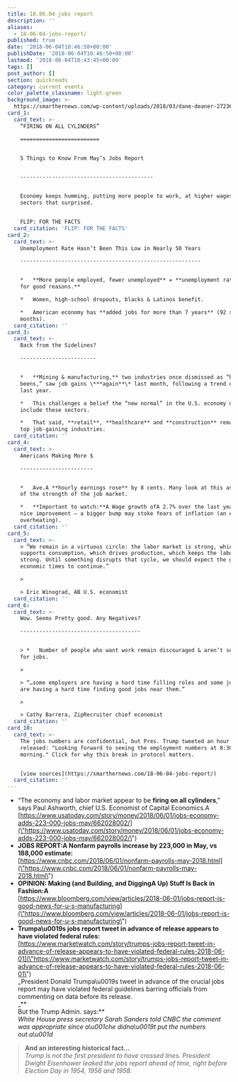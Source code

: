 ```yaml
---
title: 18.06.04 jobs report
description: ''
aliases:
  - 18-06-04-jobs-report/
published: true
date: '2018-06-04T10:46:50+00:00'
publishDate: '2018-06-04T10:46:50+00:00'
lastmod: '2018-06-04T10:43:45+00:00'
tags: []
post_author: []
section: quickreads
category: current events
color_palette_classname: light-green
background_image: >-
  https://smarthernews.com/wp-content/uploads/2018/03/dane-deaner-272368-unsplash-scaled.jpg
card_1:
  card_text: >-
    “FIRING ON ALL CYLINDERS”

    =========================


    5 Things to Know From May’s Jobs Report  


    ------------------------------------------


    Economy keeps humming, putting more people to work, at higher wages – and in
    sectors that surprised.


    FLIP: FOR THE FACTS
  card_citation: 'FLIP: FOR THE FACTS'
card_2:
  card_text: >-
    Unemployment Rate Hasn’t Been This Low in Nearly 50 Years

    ---------------------------------------------------------


    *   **More people employed, fewer unemployed** = **unemployment rate drop
    for good reasons.**

    *   Women, high-school dropouts, blacks & Latinos benefit.

    *   American economy has **added jobs for more than 7 years** (92 straight
    months).
  card_citation: ''
card_3:
  card_text: >-
    Back from the Sidelines?

    ------------------------


    *   **Mining & manufacturing,** two industries once dismissed as “has
    beens,” saw job gains \***again**\* last month, following a trend over the
    last year.

    *   This challenges a belief the “new normal” in the U.S. economy didn’t
    include these sectors.

    *   That said, **retail**, **healthcare** and **construction** remain the
    top job-gaining industries.
  card_citation: ''
card_4:
  card_text: >-
    Americans Making More $

    -----------------------


    *   Ave.A **hourly earnings rose** by 8 cents. Many look at this as a sign
    of the strength of the job market.

    *   **Important to watch:**A Wage growth ofA 2.7% over the last year is a
    nice improvement – a bigger bump may stoke fears of inflation (an economy
    overheating).
  card_citation: ''
card_5:
  card_text: >-
    > “We remain in a virtuous circle: the labor market is strong, which
    supports consumption, which drives production, which keeps the labor market
    strong. Until something disrupts that cycle, we should expect the good
    economic times to continue.”

    > 

    > Eric Winograd, AB U.S. economist
  card_citation: ''
card_6:
  card_text: >-
    Wow. Seems Pretty good. Any Negatives?

    --------------------------------------


    > *   Number of people who want work remain discouraged & aren’t searching
    for jobs.

    > 

    > “…some employers are having a hard time filling roles and some job seekers
    are having a hard time finding good jobs near them.”

    > 

    > Cathy Barrera, ZipRecruiter chief economist
  card_citation: ''
card_10:
  card_text: >-
    The jobs numbers are confidential, but Pres. Trump tweeted an hour before
    released: "Looking forward to seeing the employment numbers at 8:30 this
    morning." Click for why this break in protocol matters.


    [view sources](https://smarthernews.com/18-06-04-jobs-report/)
  card_citation: ''
---
```

*   “The economy and labor market appear to be **firing on all cylinders**,” says Paul Ashworth, chief U.S. Economist of Capital Economics.A [https://www.usatoday.com/story/money/2018/06/01/jobs-economy-adds-223-000-jobs-may/662028002/](\"https://www.usatoday.com/story/money/2018/06/01/jobs-economy-adds-223-000-jobs-may/662028002/\")
*   **JOBS REPORT:A Nonfarm payrolls increase by 223,000 in May, vs 188,000 estimate:**  
    [https://www.cnbc.com/2018/06/01/nonfarm-payrolls-may-2018.html](\"https://www.cnbc.com/2018/06/01/nonfarm-payrolls-may-2018.html\")
*   **OPINION: Making (and Building, and DiggingA Up) Stuff Is Back in Fashion:A**  
    [https://www.bloomberg.com/view/articles/2018-06-01/jobs-report-is-good-news-for-u-s-manufacturing](\"https://www.bloomberg.com/view/articles/2018-06-01/jobs-report-is-good-news-for-u-s-manufacturing\")
*   **Trumpa\\u0019s jobs report tweet in advance of release appears to have violated federal rules:**  
    [https://www.marketwatch.com/story/trumps-jobs-report-tweet-in-advance-of-release-appears-to-have-violated-federal-rules-2018-06-01](\"https://www.marketwatch.com/story/trumps-jobs-report-tweet-in-advance-of-release-appears-to-have-violated-federal-rules-2018-06-01\")  
    _President Donald Trumpa\\u0019s tweet in advance of the crucial jobs report may have violated federal guidelines barring officials from commenting on data before its release.  
    _**  
    But the Trump Admin. says:**  
    _White House press secretary Sarah Sanders told CNBC the comment was appropriate since a\\u001che didna\\u0019t put the numbers out.a\\u001d_

> **And an interesting historical fact…**  
> _Trump is not the first president to have crossed lines. President Dwight Eisenhower leaked the jobs report ahead of time, right before Election Day in 1954, 1956 and 1958._
